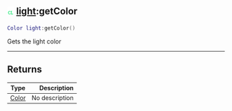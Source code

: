 ## ![client](../../.gitbook/assets/client.png) [light](https://iaswiki.rawr.dev/readme/light):getColor

```lua
Color light:getColor()
```

Gets the light color

------
## Returns

| Type   | Description |
| ------ | ----------: |
| [Color](https://iaswiki.rawr.dev/readme/color) | No description |

